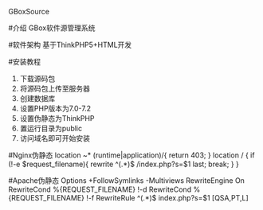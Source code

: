 GBoxSource

#介绍
GBox软件源管理系统

#软件架构
基于ThinkPHP5+HTML开发

#安装教程
1.  下载源码包
2.  将源码包上传至服务器
3.  创建数据库
4.  设置PHP版本为7.0-7.2
5.  设置伪静态为ThinkPHP
6.   置运行目录为public
7.  访问域名即可开始安装

#Nginx伪静态
	location ~* (runtime|application)/{
		return 403;
	}
	location / {
		if (!-e $request_filename){
			rewrite  ^(.*)$  /index.php?s=$1  last;   break;
		}
	}

#Apache伪静态
	<IfModule mod_rewrite.c>
	  Options +FollowSymlinks -Multiviews
	  RewriteEngine On
	  RewriteCond %{REQUEST_FILENAME} !-d
	  RewriteCond %{REQUEST_FILENAME} !-f
	  RewriteRule ^(.*)$ index.php?s=$1 [QSA,PT,L]
	</IfModule>
